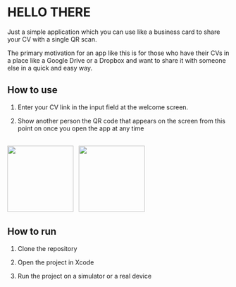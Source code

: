 # HELLO THERE

Just a simple application which you can use like a business card to share your CV with a single QR scan. 

The primary motivation for an app like this is for those who have their CVs in a place like a Google Drive or a Dropbox and want to share it with someone else in a quick and easy way.

## How to use

1. Enter your CV link in the input field at the welcome screen.

2. Show another person the QR code that appears on the screen from this point on once you open the app at any time

<br/>

<img width="150" src="https://github.com/Akalanka47000/hello-there/assets/73662613/4e688664-8873-437f-982a-91be54eff323" />
&nbsp;
<img width="150" src="https://github.com/Akalanka47000/hello-there/assets/73662613/e8c4fbb5-3b69-481e-8d3a-464cde2c0cfd" />

<br/>

## How to run

1. Clone the repository

2. Open the project in Xcode

3. Run the project on a simulator or a real device

